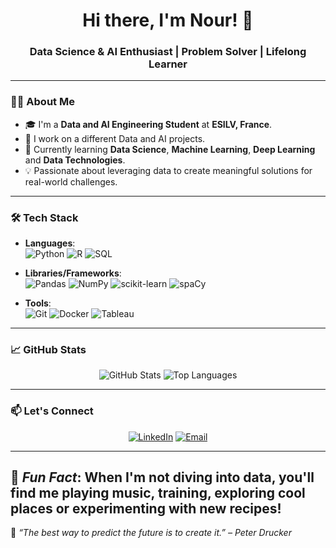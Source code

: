 <h1 align="center">Hi there, I'm Nour! 👋</h1>
<h3 align="center">Data Science & AI Enthusiast | Problem Solver | Lifelong Learner</h3>

---

### 👩‍💻 About Me
- 🎓 I'm a **Data and AI Engineering Student** at **ESILV, France**.
- 🔬 I work on a different Data and AI projects.
- 🌱 Currently learning **Data Science**, **Machine Learning**, **Deep Learning** and **Data Technologies**.
- 💡 Passionate about leveraging data to create meaningful solutions for real-world challenges.

---

### 🛠️ Tech Stack
- **Languages**:  
  ![Python](https://img.shields.io/badge/Python-3776AB?style=for-the-badge&logo=python&logoColor=white)
  ![R](https://img.shields.io/badge/R-276DC3?style=for-the-badge&logo=r&logoColor=white)
  ![SQL](https://img.shields.io/badge/SQL-025E8C?style=for-the-badge&logo=postgresql&logoColor=white)

- **Libraries/Frameworks**:  
  ![Pandas](https://img.shields.io/badge/pandas-150458?style=for-the-badge&logo=pandas&logoColor=white)
  ![NumPy](https://img.shields.io/badge/numpy-013243?style=for-the-badge&logo=numpy&logoColor=white)
  ![scikit-learn](https://img.shields.io/badge/scikit--learn-F7931E?style=for-the-badge&logo=scikit-learn&logoColor=white)
  ![spaCy](https://img.shields.io/badge/spaCy-09A3D5?style=for-the-badge&logo=spacy&logoColor=white)

- **Tools**:  
  ![Git](https://img.shields.io/badge/Git-F05032?style=for-the-badge&logo=git&logoColor=white)
  ![Docker](https://img.shields.io/badge/Docker-2496ED?style=for-the-badge&logo=docker&logoColor=white)
  ![Tableau](https://img.shields.io/badge/Tableau-E97627?style=for-the-badge&logo=tableau&logoColor=white)

---

### 📈 GitHub Stats
<p align="center">
  <img src="https://github-readme-stats.vercel.app/api?username=your-username&show_icons=true&theme=radical" alt="GitHub Stats" />
  <img src="https://github-readme-stats.vercel.app/api/top-langs/?username=your-username&layout=compact&theme=radical" alt="Top Languages" />
</p>

---

### 📫 Let's Connect
<p align="center">
  <a href="[https://linkedin.com/in/your-profile](https://www.linkedin.com/in/nour-affes-01an/)" target="_blank"><img src="https://img.shields.io/badge/LinkedIn-0077B5?style=for-the-badge&logo=linkedin&logoColor=white" alt="LinkedIn"></a>
  <a href="mailto:nouraffes92@gmail.com" target="_blank"><img src="https://img.shields.io/badge/Email-D14836?style=for-the-badge&logo=gmail&logoColor=white" alt="Email"></a>
</p>

---
🌈 _Fun Fact_: When I'm not diving into data, you'll find me playing music, training, exploring cool places or experimenting with new recipes!
---

🌟 _“The best way to predict the future is to create it.” – Peter Drucker_


